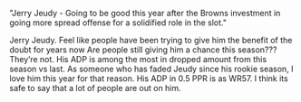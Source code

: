 "Jerry Jeudy - Going to be good this year after the Browns investment in going more spread offense for a solidified role in the slot."

Jerry Jeudy. Feel like people have been trying to give him the benefit of the doubt for years now
Are people still giving him a chance this season???
They’re not. His ADP is among the most in dropped amount from this season vs last. As someone who has faded Jeudy since his rookie season, I love him this year for that reason.
His ADP in 0.5 PPR is as WR57. I think its safe to say that a lot of people are out on him.
